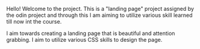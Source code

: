 Hello!
Welcome to the project. This is a "landing page" project assigned by the 
odin project and through this I am aiming to utilize various skill learned till now int the course.

I aim towards creating a landing page that is beautiful and attention grabbing. I aim to utilize various CSS skills to design the page.
